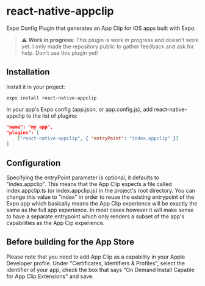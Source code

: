 # react-native-appclip

Expo Config Plugin that generates an App Clip for iOS apps built with Expo.

> :warning: **Work in progress**: This plugin is work in progress and doesn't work yet. I only made the repository public to gather feedback and ask for help. Don't use this plugin yet!

## Installation

Install it in your project:

```
expo install react-native-appclip
```

In your app's Expo config (app.json, or app.config.js), add react-native-appclip to the list of plugins:

```app.json
"name": "my app",
"plugins": [
    ["react-native-appclip", { "entryPoint": "index.appclip" }]
]
```

## Configuration

Specifying the entryPoint parameter is optional, it defaults to "index.appclip". This means that the App Clip expects a file called index.appclip.ts (or index.appclip.js) in the project's root directory. You can change this value to "index" in order to reuse the existing entrypoint of the Expo app which basically means the App Clip experience will be exactly the same as the full app experience. In most cases however it will make sense to have a separate entrypoint which only renders a subset of the app's capabilities as the App Cip experience.

## Before building for the App Store

Please note that you need to add App Clip as a capability in your Apple Developer profile. Under "Certificates, Identifiers & Profiles", select the identifier of your app, check the box that says "On Demand Install Capable for App Clip Extensions" and save.
